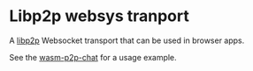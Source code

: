 # Libp2p websys tranport

A [libp2p][rust-libp2p] Websocket transport that can be used in browser apps.

See the [wasm-p2p-chat](https://github.com/vincev/wasm-p2p-chat) for a usage example.

[rust-libp2p]: https://github.com/libp2p/rust-libp2p



